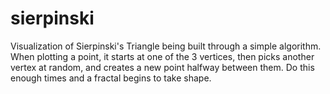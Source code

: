 # sierpinski

Visualization of Sierpinski's Triangle being built through a simple algorithm. When plotting a point, it starts at one of the 3 vertices, then picks another vertex at random, and creates a new point halfway between them. Do this enough times and a fractal begins to take shape.
